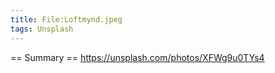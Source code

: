 ```yaml
---
title: File:Loftmynd.jpeg
tags: Unsplash
---
```


== Summary ==
https://unsplash.com/photos/XFWg9u0TYs4

